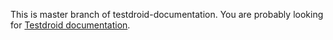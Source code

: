 This is master branch of testdroid-documentation. You are probably looking for [Testdroid documentation](http://docs.testdroid.com).
